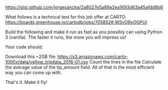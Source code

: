 https://gist.github.com/jorgesancha/2a8027e5a89a2ea1693d63a45afdd8b6


What follows is a technical test for this job offer at CARTO: https://boards.greenhouse.io/cartodb/jobs/705852#.WSvORxOGPUI

Build the following and make it run as fast as you possibly can using Python 3 (vanilla). The faster it runs, the more you will impress us!

Your code should:

Download this ~2GB file: https://s3.amazonaws.com/carto-1000x/data/yellow_tripdata_2016-01.csv
Count the lines in the file
Calculate the average value of the tip_amount field.
All of that in the most efficient way you can come up with.

That's it. Make it fly!